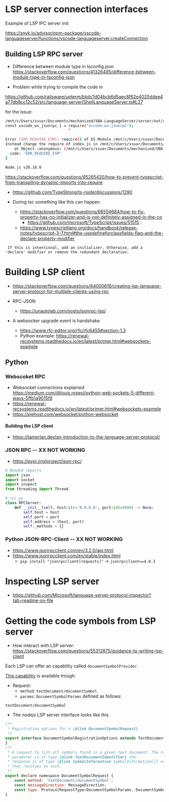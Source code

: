 

# LSP server connection interfaces

Example of LSP IPC server init:

https://snyk.io/advisor/npm-package/vscode-languageserver/functions/vscode-languageserver.createConnection


## Building LSP RPC server


* Difference between module type in tsconfig.json https://stackoverflow.com/questions/41326485/difference-between-module-type-in-tsconfig-json

* Problem while trying to compile the code in 

https://github.com/railsware/upterm/blob/1d04bcb6d5aec8f62e4025ddee4a77db8cc12c52/src/language-server/ShellLanguageServer.ts#L27

for the issue:

```bash
/mnt/c/Users/ssuar/Documents/mechanized/VBA-LanguageServer/server/out/rpc_server.js:7
const vscode_ws_jsonrpc_1 = require("vscode-ws-jsonrpc");
                            ^

Error [ERR_REQUIRE_ESM]: require() of ES Module /mnt/c/Users/ssuar/Documents/mechanized/VBA-LanguageServer/node_modules/vscode-ws-jsonrpc/lib/index.js from /mnt/c/Users/ssuar/Documents/mechanized/VBA-LanguageServer/server/out/rpc_server.js not supported.
Instead change the require of index.js in /mnt/c/Users/ssuar/Documents/mechanized/VBA-LanguageServer/server/out/rpc_server.js to a dynamic import() which is available in all CommonJS modules.
    at Object.<anonymous> (/mnt/c/Users/ssuar/Documents/mechanized/VBA-LanguageServer/server/out/rpc_server.js:7:29) {
  code: 'ERR_REQUIRE_ESM'
}

Node.js v20.18.0
```

https://stackoverflow.com/questions/65265420/how-to-prevent-typescript-from-transpiling-dynamic-imports-into-require


* https://github.com/TypeStrong/ts-node/discussions/1290    

* During tsc something like this can happen 
    * https://stackoverflow.com/questions/66554684/how-to-fix-property-has-no-initializer-and-is-not-definitely-assigned-in-the-co
        * https://github.com/microsoft/TypeScript/issues/51515 :
    * https://www.typescriptlang.org/docs/handbook/release-notes/typescript-3-7.html#the-usedefineforclassfields-flag-and-the-declare-property-modifier

```
 If this is intentional, add an initializer. Otherwise, add a 'declare' modifier or remove the redundant declaration.
```

# Building LSP client

* https://stackoverflow.com/questions/64000616/creating-lsp-language-server-protocol-for-multiple-clients-using-rpc


* RPC-JSON 
   * https://unautolab.com/posts/jsonrpc-lsp/

* A websocker upgrade event is handshake
   * https://www.rfc-editor.org/rfc/rfc6455#section-1.3
   * Python example: https://renewal-recsystems.readthedocs.io/en/latest/primer.html#websockets-example

## Python

### Webscoket RPC

* Websocket connections explained: https://medium.com/@louis.rosevi/python-web-sockets-5-different-ways-5ffb1a9015f9
* https://renewal-recsystems.readthedocs.io/en/latest/primer.html#websockets-example
* https://piehost.com/websocket/python-websocket


#### Building the LSP client

* https://tamerlan.dev/an-introduction-to-the-language-server-protocol/

### JSON RPC -- XX NOT WORKING

* https://pypi.org/project/json-rpc/

```python
# Needed imports
import json
import socket
import inspect
from threading import Thread

# rpc.py
class RPCServer:
    def __init__(self, host:str='0.0.0.0', port:int=8080) -> None:
        self.host = host
        self.port = port
        self.address = (host, port)
        self._methods = {}
```


### Python JSON-RPC-Client  -- XX NOT WORKING

* https://www.jsonrpcclient.com/en/3.2.0/api.html
* https://www.jsonrpcclient.com/en/stable/index.html
    * `pip install "jsonrpcclient[requests]"` ->  `jsonrpcclient==4.0.3`

# Inspecting LSP server

* https://github.com/Microsoft/language-server-protocol-inspector?tab=readme-ov-file

# Getting the code symbols from LSP server

* How interact with LSP server: https://stackoverflow.com/questions/55312875/guidance-to-writing-lsp-client

Each LSP can offer an capability called `documentSymbolProvider`.

[This capability](https://microsoft.github.io/language-server-protocol/specifications/lsp/3.17/specification/#documentSymbolOptions) is available trough: 

* Request:
    * `method`: `textDocument/documentSymbol`
    * `params`: `DocumentSymbolParams` defined as follows:

```
textDocument/documentSymbol
```

* The nodejs LSP server interface looks like this

```javascript
/**
 * Registration options for a {@link DocumentSymbolRequest}.
 */
export interface DocumentSymbolRegistrationOptions extends TextDocumentRegistrationOptions, DocumentSymbolOptions {
}
/**
 * A request to list all symbols found in a given text document. The request's
 * parameter is of type {@link TextDocumentIdentifier} the
 * response is of type {@link SymbolInformation SymbolInformation[]} or a Thenable
 * that resolves to such.
 */
export declare namespace DocumentSymbolRequest {
    const method: 'textDocument/documentSymbol';
    const messageDirection: MessageDirection;
    const type: ProtocolRequestType<DocumentSymbolParams, DocumentSymbol[] | SymbolInformation[] | null, DocumentSymbol[] | SymbolInformation[], void, DocumentSymbolRegistrationOptions>;
}
```
